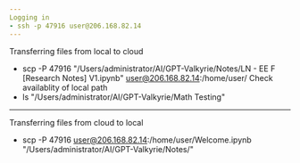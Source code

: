 ```yaml
---
Logging in
- ssh -p 47916 user@206.168.82.14
---
```

Transferring files from local to cloud
- scp -P 47916 "/Users/administrator/AI/GPT-Valkyrie/Notes/LN - EE F [Research Notes] V1.ipynb" user@206.168.82.14:/home/user/
Check availablity of local path
- ls "/Users/administrator/AI/GPT-Valkyrie/Math Testing"
---
Transferring files from cloud to local
- scp -P 47916 user@206.168.82.14:/home/user/Welcome.ipynb "/Users/administrator/AI/GPT-Valkyrie/Notes/"
